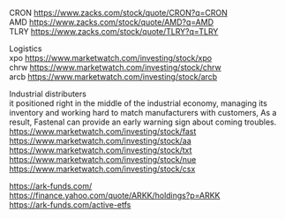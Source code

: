 



CRON   https://www.zacks.com/stock/quote/CRON?q=CRON    
AMD   https://www.zacks.com/stock/quote/AMD?q=AMD    
TLRY   https://www.zacks.com/stock/quote/TLRY?q=TLRY       


Logistics    
xpo  https://www.marketwatch.com/investing/stock/xpo      
chrw  https://www.marketwatch.com/investing/stock/chrw    
arcb  https://www.marketwatch.com/investing/stock/arcb       

Industrial distributers     
 it positioned right in the middle of the industrial economy, managing its inventory and working hard to match manufacturers with customers, As a result, Fastenal can provide an early warning sign about coming troubles.
https://www.marketwatch.com/investing/stock/fast      
https://www.marketwatch.com/investing/stock/aa      
https://www.marketwatch.com/investing/stock/txt   
https://www.marketwatch.com/investing/stock/nue     
https://www.marketwatch.com/investing/stock/csx   


https://ark-funds.com/  
https://finance.yahoo.com/quote/ARKK/holdings?p=ARKK   
https://ark-funds.com/active-etfs   
   
      
      
         
















